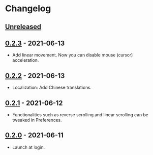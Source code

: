 # Changelog

## [Unreleased]

## [0.2.3] - 2021-06-13

- Add linear movement. Now you can disable mouse (cursor) acceleration.

## [0.2.2] - 2021-06-13

- Localization: Add Chinese translations.

## [0.2.1] - 2021-06-12

- Functionalities such as reverse scrolling and linear scrolling can be tweaked in Preferences.

## [0.2.0] - 2021-06-11

- Launch at login.

[unreleased]: https://github.com/lujjjh/LinearMouse/compare/v0.2.3...HEAD
[0.2.3]: https://github.com/lujjjh/LinearMouse/compare/v0.2.2...v0.2.3
[0.2.2]: https://github.com/lujjjh/LinearMouse/compare/v0.2.1...v0.2.2
[0.2.1]: https://github.com/lujjjh/LinearMouse/compare/v0.2.0...v0.2.1
[0.2.0]: https://github.com/lujjjh/LinearMouse/tree/v0.2.0
